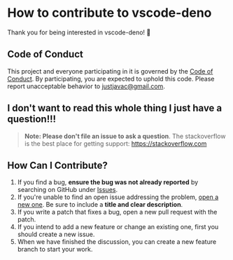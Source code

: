 # How to contribute to vscode-deno

Thank you for being interested in vscode-deno! :tada:

## Code of Conduct

This project and everyone participating in it is governed by the [Code of Conduct](CODE_OF_CONDUCT.md).
By participating, you are expected to uphold this code.
Please report unacceptable behavior to [justjavac@gmail.com](mailto:justjavac@gmail.com).

## I don't want to read this whole thing I just have a question!!!

> **Note: Please don't file an issue to ask a question**. The stackoverflow is the best place for getting support: <https://stackoverflow.com>

## How Can I Contribute?

1. If you find a bug, **ensure the bug was not already reported** by searching on GitHub under [Issues](https://github.com/justjavac/vscode-deno/issues).
2. If you're unable to find an open issue addressing the problem, [open a new one](https://github.com/justjavac/vscode-deno/issues/new). Be sure to include a **title and clear description**.
3. If you write a patch that fixes a bug, open a new pull request with the patch.
4. If you intend to add a new feature or change an existing one, first you should create a new issue. 
5. When we have finished the discussion, you can create a new feature branch to start your work.
